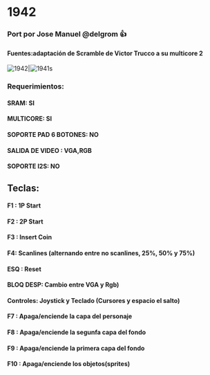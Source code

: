 # 1942

### Port por Jose Manuel @delgrom :+1: 
#### Fuentes:adaptación de Scramble de Victor Trucco a su multicore 2

![1942](https://user-images.githubusercontent.com/31018768/93634912-a93cf380-f9f1-11ea-885b-834f5b8e479b.jpg)|![1941s](https://user-images.githubusercontent.com/31018768/93634613-2f0c6f00-f9f1-11ea-9467-fd6846630ff1.gif)

### Requerimientos: 

#### SRAM: SI

#### MULTICORE: SI

#### SOPORTE PAD 6 BOTONES: NO

#### SALIDA DE VIDEO : VGA,RGB

#### SOPORTE I2S: NO

## Teclas:

#### F1  :    1P Start
#### F2  :    2P Start
#### F3  :    Insert Coin
#### F4: Scanlines (alternando entre no scanlines, 25%, 50% y 75%)
#### ESQ :    Reset
#### BLOQ DESP: Cambio entre VGA y Rgb)
#### Controles: Joystick y Teclado (Cursores y espacio el salto)

#### F7       : Apaga/enciende la capa del personaje 
#### F8       : Apaga/enciende la segunfa capa del fondo
#### F9       : Apaga/enciende la primera capa del fondo
#### F10      : Apaga/enciende los objetos(sprites)
